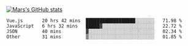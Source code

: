 [![Mars's GitHub stats](https://github-readme-stats.vercel.app/api?username=unbrain)](https://github.com/unbrain/github-readme-stats)

<!--START_SECTION:waka-->

```text
Vue.js       20 hrs 42 mins  ██████████████████░░░░░░░   71.98 %
JavaScript   6 hrs 32 mins   █████▓░░░░░░░░░░░░░░░░░░░   22.72 %
JSON         40 mins         ▓░░░░░░░░░░░░░░░░░░░░░░░░   02.34 %
Other        31 mins         ▒░░░░░░░░░░░░░░░░░░░░░░░░   01.85 %
```

<!--END_SECTION:waka-->
